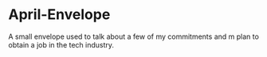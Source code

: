 # April-Envelope
A small envelope used to talk about a few of my commitments and m plan to obtain a job in the tech industry.
